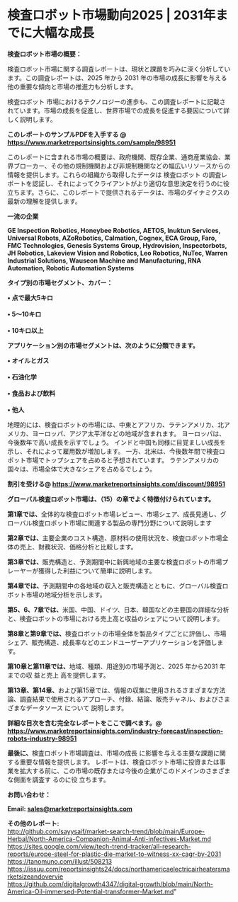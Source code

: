 # 検査ロボット市場動向2025 | 2031年までに大幅な成長

<strong><b>検査ロボット市場の概要：</b></strong>

検査ロボット市場に関する調査レポートは、現状と課題を巧みに深く分析しています。この調査レポートは、2025 年から 2031 年の市場の成長に影響を与える他の重要な傾向と市場の推進力も分析します。

検査ロボット 市場におけるテクノロジーの進歩も、この調査レポートに記載されています。市場の成長を促進し、世界市場での成長を促進する要因について詳しく説明します。

<strong>このレポートのサンプルPDFを入手する @ <a href=https://www.marketreportsinsights.com/sample/98951>https://www.marketreportsinsights.com/sample/98951</a></strong>

このレポートに含まれる市場の概要は、政府機関、既存企業、通商産業協会、業界ブローカー、その他の規制機関および非規制機関などの幅広いリソースからの情報を提供します。これらの組織から取得したデータは 検査ロボット の調査レポートを認証し、それによってクライアントがより適切な意思決定を行うのに役立ちます。さらに、このレポートで提供されるデータは、市場のダイナミクスの最新の理解を提供します。

<strong>一流の企業</strong>

<strong><b>GE Inspection Robotics, Honeybee Robotics, AETOS, Inuktun Services, Universal Robots, AZoRobotics, Calmation, Cognex, ECA Group, Faro, FMC Technologies, Genesis Systems Group, Hydrovision, Inspectorbots, JH Robotics, Lakeview Vision and Robotics, Leo Robotics, NuTec, Warren Industrial Solutions, Wauseon Machine and Manufacturing, RNA Automation, Robotic Automation Systems</b></strong>

<strong><b>タイプ別の市場セグメント、カバー：</b></strong>

<strong>• 点で最大5キロ<br><br>• 5〜10キロ<br><br>• 10キロ以上</strong>

<strong><b>アプリケーション別の市場セグメントは、次のように分類できます。</b></strong>

<strong>• オイルとガス<br><br>• 石油化学<br><br>• 食品および飲料<br><br>• 他人</strong>

 地理的には、検査ロボットの市場には、中東とアフリカ、ラテンアメリカ、北アメリカ、ヨーロッパ、アジア太平洋などの地域が含まれます。 ヨーロッパは、今後数年で高い成長を示すでしょう。 インドと中国も同様に目覚ましい成長を示し、それによって雇用数が増加します。 一方、北米は、今後数年間で検査ロボット市場でトップシェアを占めると予想されています。 ラテンアメリカの国々は、市場全体で大きなシェアを占めるでしょう。

<strong>割引を受ける@ <a href=https://www.marketreportsinsights.com/discount/98951>https://www.marketreportsinsights.com/discount/98951</a></strong>

<strong><b>グローバル検査ロボット市場は、（15）の章でよく特徴付けられています。</b></strong>

<strong><b>第</b></strong><strong><b>1章では、</b></strong>全体的な検査ロボット市場レビュー、市場シェア、成長見通し、グローバル検査ロボット市場に関連する製品の専門分野について説明します

<strong><b>第2章では、</b></strong>主要企業のコスト構造、原材料の使用状況を、検査ロボット市場全体の売上、財務状況、価格分析と比較します。

<strong><b>第3章では、</b></strong>販売構造と、予測期間中に新興地域の主要な検査ロボットの市場プレーヤーが獲得した利益について簡単に説明します。

<strong><b>第4章では、</b></strong>予測期間中の各地域の収入と販売構造とともに、グローバル検査ロボット市場の地域分析を示します。

<strong><b>第5、6、7章では、</b></strong>米国、中国、ドイツ、日本、韓国などの主要国の詳細な分析と、検査ロボットの市場における売上高と収益のシェアについて説明します。

<strong><b>第8章と第9章では、</b></strong>検査ロボットの市場全体を製品タイプごとに評価し、市場シェア、販売構造、成長率などのエンドユーザーアプリケーションを評価します。

<strong><b>第10章と第11章では、</b></strong>地域、種類、用途別の市場予測と、2025 年から2031 年までの収 益と売上 高を提供します。

<strong><b>第13章、第14章、</b></strong>および第15章では、情報の収集に使用されるさまざまな方法論、調査結果で使用されるアプローチ、付録、結論、販売チャネル、およびさまざまなデータソース について 説明します。

<strong>詳細な目次を含む完全なレポートをここで調べます。@ <a href=https://www.marketreportsinsights.com/industry-forecast/inspection-robots-industry-98951>https://www.marketreportsinsights.com/industry-forecast/inspection-robots-industry-98951</a></strong>

<strong><b>最後に、</b></strong>検査ロボット市場調査は、市場の成長 に影響を</a>与える主要な課題に関する重要な情報を提供します。 レポートは、検査ロボット市場に投資または事業を拡大する前に、この市場の既存または今後の企業がこのドメインのさまざまな側面を調査す るのに役 立ちます。

<strong><b>お問い合わせ：</b></strong>

<strong>Email: </strong><a href=mailto:sales@marketreportsinsights.com><strong>sales@marketreportsinsights.com</strong></a>

<strong>その他のレポート:</strong>
<br>
<a href=http://github.com/sayysaif/market-search-trend/blob/main/Europe-Herbal/North-America-Companion-Animal-Anti-infectives-Market.md>http://github.com/sayysaif/market-search-trend/blob/main/Europe-Herbal/North-America-Companion-Animal-Anti-infectives-Market.md</a>
<br>
<a href=https://sites.google.com/view/tech-trend-tracker/all-research-reports/europe-steel-for-plastic-die-market-to-witness-xx-cagr-by-2031>https://sites.google.com/view/tech-trend-tracker/all-research-reports/europe-steel-for-plastic-die-market-to-witness-xx-cagr-by-2031</a>
<br>
<a href=https://tanomuno.com/illust/508213>https://tanomuno.com/illust/508213</a>
<br>
<a href=https://issuu.com/reportsinsights24/docs/northamericaelectricairheatersmarketsizeandovervie>https://issuu.com/reportsinsights24/docs/northamericaelectricairheatersmarketsizeandovervie</a>
<br>
<a href=https://github.com/digitalgrowth4347/digital-growth/blob/main/North-America-Oil-immersed-Potential-transformer-Market.md>https://github.com/digitalgrowth4347/digital-growth/blob/main/North-America-Oil-immersed-Potential-transformer-Market.md</a>"
